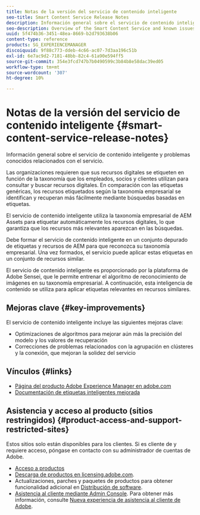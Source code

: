 ```yaml
---
title: Notas de la versión del servicio de contenido inteligente
seo-title: Smart Content Service Release Notes
description: Información general sobre el servicio de contenido inteligente y problemas conocidos relacionados con el servicio.
seo-description: Overview of the Smart Content Service and known issues around the service.
uuid: 5f474b36-3451-48ea-8669-b2d793638b06
content-type: reference
products: SG_EXPERIENCEMANAGER
discoiquuid: 9f88c773-ddeb-4c66-ac07-7d3aa196c51b
exl-id: 6e7ac9d2-7181-48bb-82c4-61a90e594ff5
source-git-commit: 354e3fcd747b7b0490599c3b84b8e58dac39ed05
workflow-type: tm+mt
source-wordcount: '307'
ht-degree: 10%

---
```


# Notas de la versión del servicio de contenido inteligente {#smart-content-service-release-notes}

Información general sobre el servicio de contenido inteligente y problemas conocidos relacionados con el servicio.

Las organizaciones requieren que sus recursos digitales se etiqueten en función de la taxonomía que los empleados, socios y clientes utilizan para consultar y buscar recursos digitales. En comparación con las etiquetas genéricas, los recursos etiquetados según la taxonomía empresarial se identifican y recuperan más fácilmente mediante búsquedas basadas en etiquetas.

El servicio de contenido inteligente utiliza la taxonomía empresarial de AEM Assets para etiquetar automáticamente los recursos digitales, lo que garantiza que los recursos más relevantes aparezcan en las búsquedas.

Debe formar el servicio de contenido inteligente en un conjunto depurado de etiquetas y recursos de AEM para que reconozca su taxonomía empresarial. Una vez formados, el servicio puede aplicar estas etiquetas en un conjunto de recursos similar.

El servicio de contenido inteligente es proporcionado por la plataforma de Adobe Sensei, que le permite entrenar el algoritmo de reconocimiento de imágenes en su taxonomía empresarial. A continuación, esta inteligencia de contenido se utiliza para aplicar etiquetas relevantes en recursos similares.

## Mejoras clave {#key-improvements}

El servicio de contenido inteligente incluye las siguientes mejoras clave:

* Optimizaciones de algoritmos para mejorar aún más la precisión del modelo y los valores de recuperación
* Correcciones de problemas relacionados con la agrupación en clústeres y la conexión, que mejoran la solidez del servicio

## Vínculos {#links}

* [Página del producto Adobe Experience Manager en adobe.com](https://www.adobe.com/marketing-cloud/experience-manager.html)
* [Documentación de etiquetas inteligentes mejorada](/help/assets/enhanced-smart-tags.md)

## Asistencia y acceso al producto (sitios restringidos) {#product-access-and-support-restricted-sites}

Estos sitios solo están disponibles para los clientes. Si es cliente de y requiere acceso, póngase en contacto con su administrador de cuentas de Adobe.

* [Acceso a productos](https://login.experiencecloud.adobe.com/exc-content/login.html)
* [Descarga de productos en licensing.adobe.com](https://licensing.adobe.com/).
* Actualizaciones, parches y paquetes de productos para obtener funcionalidad adicional en [Distribución de software](https://experience.adobe.com/#/downloads/content/software-distribution/es/aem.html).
* [Asistencia al cliente mediante Admin Console](https://adminconsole.adobe.com/). Para obtener más información, consulte [Nueva experiencia de asistencia al cliente de Adobe](https://docs.adobe.com/content/help/en/customer-one/using/home.html).
